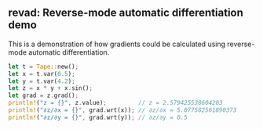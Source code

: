 ## revad: Reverse-mode automatic differentiation demo

This is a demonstration of how gradients could be calculated using reverse-mode automatic differentiation.

~~~rust
let t = Tape::new();
let x = t.var(0.5);
let y = t.var(4.2);
let z = x * y + x.sin();
let grad = z.grad();
println!("z = {}", z.value);         // z = 2.579425538604203
println!("∂z/∂x = {}", grad.wrt(x)); // ∂z/∂x = 5.077582561890373
println!("∂z/∂y = {}", grad.wrt(y)); // ∂z/∂y = 0.5
~~~
